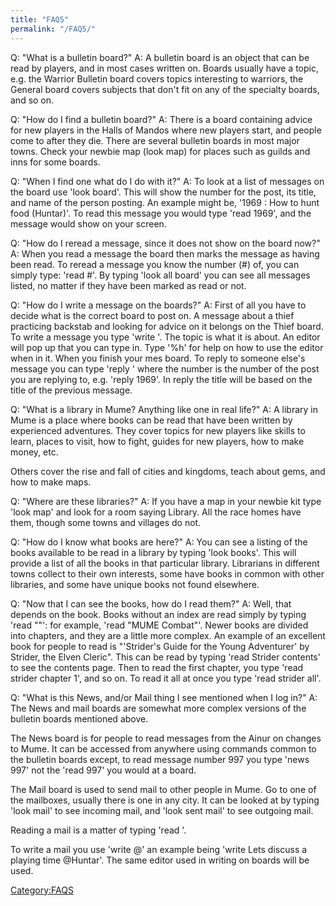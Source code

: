 ```yaml
---
title: "FAQ5"
permalink: "/FAQ5/"
---
```


Q: "What is a bulletin board?" A: A bulletin board is an object that can
be read by players, and in most cases written on. Boards usually have a
topic, e.g. the Warrior Bulletin board covers topics interesting to
warriors, the General board covers subjects that don't fit on any of the
specialty boards, and so on.

Q: "How do I find a bulletin board?" A: There is a board containing
advice for new players in the Halls of Mandos where new players start,
and people come to after they die. There are several bulletin boards in
most major towns. Check your newbie map (look map) for places such as
guilds and inns for some boards.

Q: "When I find one what do I do with it?" A: To look at a list of
messages on the board use 'look board'. This will show the number for
the post, its title, and name of the person posting. An example might
be, '1969 : How to hunt food (Huntar)'. To read this message you would
type 'read 1969', and the message would show on your screen.

Q: "How do I reread a message, since it does not show on the board now?"
A: When you read a message the board then marks the message as having
been read. To reread a message you know the number (#) of, you can
simply type: 'read \#'. By typing 'look all board' you can see all
messages listed, no matter if they have been marked as read or not.

Q: "How do I write a message on the boards?" A: First of all you have to
decide what is the correct board to post on. A message about a thief
practicing backstab and looking for advice on it belongs on the Thief
board. To write a message you type 'write <topic>'. The topic is what it
is about. An editor will pop up that you can type in. Type '%h' for help
on how to use the editor when in it. When you finish your mes board. To
reply to someone else's message you can type 'reply <number>' where the
number is the number of the post you are replying to, e.g. 'reply 1969'.
In reply the title will be based on the title of the previous message.

Q: "What is a library in Mume? Anything like one in real life?" A: A
library in Mume is a place where books can be read that have been
written by experienced adventures. They cover topics for new players
like skills to learn, places to visit, how to fight, guides for new
players, how to make money, etc.

Others cover the rise and fall of cities and kingdoms, teach about gems,
and how to make maps.

Q: "Where are these libraries?" A: If you have a map in your newbie kit
type 'look map' and look for a room saying Library. All the race homes
have them, though some towns and villages do not.

Q: "How do I know what books are here?" A: You can see a listing of the
books available to be read in a library by typing 'look books'. This
will provide a list of all the books in that particular library.
Librarians in different towns collect to their own interests, some have
books in common with other libraries, and some have unique books not
found elsewhere.

Q: "Now that I can see the books, how do I read them?" A: Well, that
depends on the book. Books without an index are read simply by typing
'read "<name>"': for example, 'read "MUME Combat"'. Newer books are
divided into chapters, and they are a little more complex. An example of
an excellent book for people to read is "'Strider's Guide for the Young
Adventurer' by Strider, the Elven Cleric". This can be read by typing
'read Strider contents' to see the contents page. Then to read the first
chapter, you type 'read strider chapter 1', and so on. To read it all at
once you type 'read strider all'.

Q: "What is this News, and/or Mail thing I see mentioned when I log in?"
A: The News and mail boards are somewhat more complex versions of the
bulletin boards mentioned above.

The News board is for people to read messages from the Ainur on changes
to Mume. It can be accessed from anywhere using commands common to the
bulletin boards except, to read message number 997 you type 'news 997'
not the 'read 997' you would at a board.

The Mail board is used to send mail to other people in Mume. Go to one
of the mailboxes, usually there is one in any city. It can be looked at
by typing 'look mail' to see incoming mail, and 'look sent mail' to see
outgoing mail.

Reading a mail is a matter of typing 'read <number>'.

To write a mail you use 'write <topic> @<name>' an example being 'write
Lets discuss a playing time @Huntar'. The same editor used in writing on
boards will be used.

[Category:FAQS](Category:FAQS "wikilink")